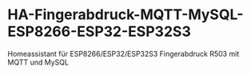# HA-Fingerabdruck-MQTT-MySQL-ESP8266-ESP32-ESP32S3
Homeassistant für ESP8266/ESP32/ESP32S3 Fingerabdruck R503 mit MQTT und MySQL
